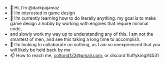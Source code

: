 - 👋 Hi, I’m @darkpajamaz
- 👀 I’m interested in game design 
- 🌱 I’m currently learning how to do literally anything. my goal is to make game design a hobby by working with engines that require minimal code, 
- and slowly work my way up to understanding any of this. I am not the smartest of men, and see this taking a long time to accomplish. 
- 💞️ I’m looking to collaborate on nothing, as I am so unexprienced that you will likely be held back by me 
- 📫 How to reach me, coltond123@gmail.com, or discord fluffyking#4531

<!---
darkpajamaz/darkpajamaz is a ✨ special ✨ repository because its `README.md` (this file) appears on your GitHub profile.
You can click the Preview link to take a look at your changes.
--->
